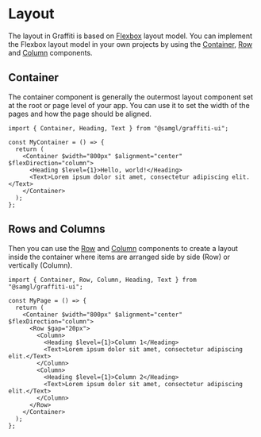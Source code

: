 # Layout

The layout in Graffiti is based on [Flexbox](https://developer.mozilla.org/en-US/docs/Web/CSS/CSS_Flexible_Box_Layout/Basic_Concepts_of_Flexbox) layout model. You can implement the Flexbox layout model in your own projects by using the [Container](../components/container), [Row](../components/row) and [Column](../components/column) components.

## Container

The container component is generally the outermost layout component set at the root or page level of your app. You can use it to set the width of the pages and how the page should be aligned.

```tsx
import { Container, Heading, Text } from "@samgl/graffiti-ui";

const MyContainer = () => {
  return (
    <Container $width="800px" $alignment="center" $flexDirection="column">
      <Heading $level={1}>Hello, world!</Heading>
      <Text>Lorem ipsum dolor sit amet, consectetur adipiscing elit.</Text>
    </Container>
  );
};
```

## Rows and Columns

Then you can use the [Row](../components/row) and [Column](../components/column) components to create a layout inside the container where items are arranged side by side (Row) or vertically (Column).

```tsx
import { Container, Row, Column, Heading, Text } from "@samgl/graffiti-ui";

const MyPage = () => {
  return (
    <Container $width="800px" $alignment="center" $flexDirection="column">
      <Row $gap="20px">
        <Column>
          <Heading $level={1}>Column 1</Heading>
          <Text>Lorem ipsum dolor sit amet, consectetur adipiscing elit.</Text>
        </Column>
        <Column>
          <Heading $level={1}>Column 2</Heading>
          <Text>Lorem ipsum dolor sit amet, consectetur adipiscing elit.</Text>
        </Column>
      </Row>
    </Container>
  );
};
```
